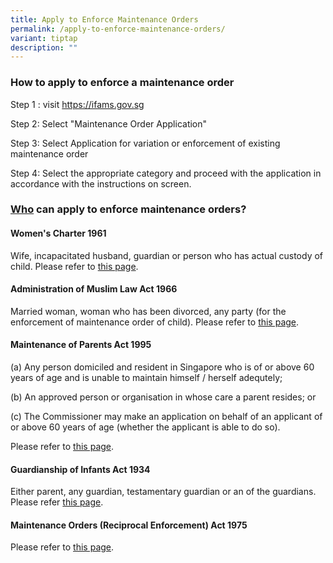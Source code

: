 ```yaml
---
title: Apply to Enforce Maintenance Orders
permalink: /apply-to-enforce-maintenance-orders/
variant: tiptap
description: ""
---
```

<h3>How to apply to enforce a maintenance order</h3>
<p>Step 1 : visit <a href="https://ifams.gov.sg" rel="noopener noreferrer nofollow" target="_blank">https://ifams.gov.sg</a>
</p>
<p>Step 2: Select "Maintenance Order Application"</p>
<p>Step 3: Select Application for variation or enforcement of existing maintenance
order</p>
<p>Step 4: Select the appropriate category and proceed with the application
in accordance with the instructions on screen.</p>
<p></p>
<h3><u>Who</u> can apply to enforce maintenance orders?</h3>
<p></p>
<h4>Women's Charter 1961</h4>
<p>Wife, incapacitated husband, guardian or person who has actual custody
of child. Please refer to <a href="/women-s-charter-1961/" rel="noopener noreferrer nofollow" target="_blank">this page</a>.</p>
<p></p>
<h4>Administration of Muslim Law Act 1966</h4>
<p>Married woman, woman who has been divorced, any party (for the enforcement
of maintenance order of child). Please refer to <a href="/administration-of-muslim-law-act-1966/" rel="noopener noreferrer nofollow" target="_blank">this page</a>.</p>
<p></p>
<h4>Maintenance of Parents Act 1995</h4>
<p>(a) Any person domiciled and resident in Singapore who is of or above
60 years of age and is unable to maintain himself / herself adequtely;</p>
<p>(b) An approved person or organisation in whose care a parent resides;
or</p>
<p>(c) The Commissioner may make an application on behalf of an applicant
of or above 60 years of age (whether the applicant is able to do so).</p>
<p>Please refer to <a href="/maintenance-of-parents-act-1995/" rel="noopener noreferrer nofollow" target="_blank">this page</a>.</p>
<p></p>
<h4>Guardianship of Infants Act 1934</h4>
<p>Either parent, any guardian, testamentary guardian or an of the guardians.
Please refer <a href="/guardianship-of-infants-act-1934/" rel="noopener noreferrer nofollow" target="_blank">this page</a>.</p>
<p></p>
<h4>Maintenance Orders (Reciprocal Enforcement) Act 1975</h4>
<p>Please refer to <a href="/maintenance-orders-reciprocal-enforcement-act-1975/" rel="noopener noreferrer nofollow" target="_blank">this page</a>.</p>